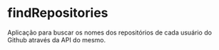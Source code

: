 # findRepositories
Aplicação para buscar os nomes dos repositórios de cada usuário do Github através da API do mesmo.
